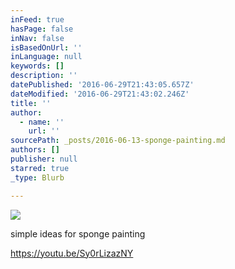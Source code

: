 ```yaml
---
inFeed: true
hasPage: false
inNav: false
isBasedOnUrl: ''
inLanguage: null
keywords: []
description: ''
datePublished: '2016-06-29T21:43:05.657Z'
dateModified: '2016-06-29T21:43:02.246Z'
title: ''
author:
  - name: ''
    url: ''
sourcePath: _posts/2016-06-13-sponge-painting.md
authors: []
publisher: null
starred: true
_type: Blurb

---
```

![](https://the-grid-user-content.s3-us-west-2.amazonaws.com/b11e3d4d-9446-4d2b-840b-de8cccfdfc8b.jpg)

simple ideas for sponge painting

https://youtu.be/Sy0rLizazNY